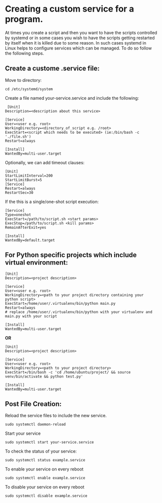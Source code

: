 # Creating a custom service for a program. 

At times you create a script and then you want to have the scripts controlled by systemd or in some cases you wish to have 
the scripts getting restarted by itself when it is killed due to some reason. 
In such cases systemd in Linux helps to configure services which can be managed. To do so follow the following steps.

## Create a custome .service file: 

Move to directory: 
```
cd /etc/systemd/system
```


Create a file named your-service.service and include the following:

```
 [Unit]
Description=<description about this service>

[Service]
User=<user e.g. root>
WorkingDirectory=<directory_of_script e.g. /root>
ExecStart=<script which needs to be executed> (ie:/bin/bash -c './file.sh') 
Restart=always

[Install]
WantedBy=multi-user.target
```

Optionally, we can add timeout clauses: 
```
[Unit]
StartLimitInterval=200
StartLimitBurst=5
[Service]
Restart=always
RestartSec=30
```

If the this is a single/one-shot script execution: 
```
[Service]
Type=oneshot
ExecStart=/path/to/script.sh <start params>
ExecStop=/path/to/script.sh <kill params>
RemainAfterExit=yes

[Install]
WantedBy=default.target
```

## For Python specific projects which include virtual environment:

```
[Unit]
Description=<project description>

[Service]
User=<user e.g. root>
WorkingDirectory=<path to your project directory containing your python script>
ExecStart=/home/user/.virtualenv/bin/python main.py
Restart=always
# replace /home/user/.virtualenv/bin/python with your virtualenv and main.py with your script

[Install]
WantedBy=multi-user.target
```

**OR**

```
[Unit]
Description=<project description>

[Service]
User=<user e.g. root>
WorkingDirectory=<path to your project directory>
ExecStart=/bin/bash -c 'cd /home/ubuntu/project/ && source venv/bin/activate && python test.py'

[Install]
WantedBy=multi-user.target
```
 
## Post File Creation: 


Reload the service files to include the new service.
```
sudo systemctl daemon-reload
```


Start your service
```
sudo systemctl start your-service.service
```

To check the status of your service: 
```
sudo systemctl status example.service
```

To enable your service on every reboot
```
sudo systemctl enable example.service
```

To disable your service on every reboot
```
sudo systemctl disable example.service
```
